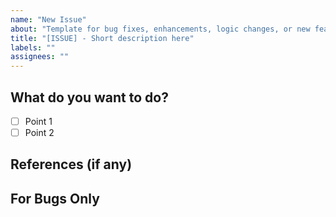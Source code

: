 ```yaml
---
name: "New Issue"
about: "Template for bug fixes, enhancements, logic changes, or new features"
title: "[ISSUE] - Short description here"
labels: ""
assignees: ""
---
```


## What do you want to do?
- [ ] Point 1
- [ ] Point 2

## References (if any)
<!-- Add relevant links or documentation -->

## For Bugs Only
<!-- Add screenshots or screen recordings here -->
